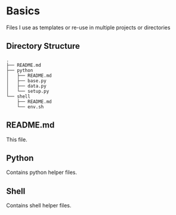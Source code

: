 # Basics

Files I use as templates or re-use in multiple projects or directories
## Directory Structure

```
.
├── README.md
├── python
│   ├── README.md
│   ├── base.py
│   ├── data.py
│   └── setup.py
└── shell
    ├── README.md
    └── env.sh
```

## README.md

This file.

## Python

Contains python helper files.

## Shell

Contains shell helper files.

